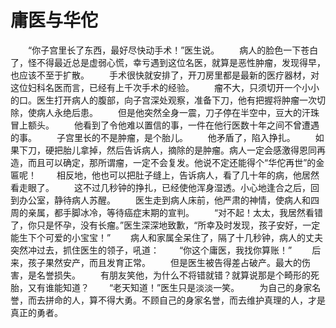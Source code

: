 # 庸医与华佗
　　“你子宫里长了东西，最好尽快动手术！”医生说。 
　　病人的脸色一下苍白了，怪不得最近总是虚弱心慌，幸亏遇到这位名医，就算是恶性肿瘤，发现得早，也应该不至于扩散。 
　　手术很快就安排了，开刀房里都是最新的医疗器材，对这位妇科名医而言，已经有上千次手术的经验。 
　　瘤不大，只须切开一个小小的口。医生打开病人的腹部，向子宫深处观察，准备下刀，他有把握将肿瘤一次切除，使病人永绝后患。 
　　但是他突然全身一震，刀子停在半空中，豆大的汗珠冒上额头。 
　　他看到了令他难以置信的事，一件在他行医数十年之间不曾遭遇的事。 
　　子宫里长的不是肿瘤，是个胎儿。 
　　他矛盾了，陷入挣扎。 
　　如果下刀，硬把胎儿拿掉，然后告诉病人，摘除的是肿瘤。病人一定会感激得恩同再造，而且可以确定，那所谓瘤，一定不会复发。他说不定还能得个“华佗再世”的金匾呢！ 
　　相反地，他也可以把肚子缝上，告诉病人，看了几十年的病，他居然看走眼了。 
　　这不过几秒钟的挣扎，已经使他浑身湿透。小心地逢合之后，回到办公室，静待病人苏醒。 
　　医生走到病人床前，他严肃的神情，使病人和四周的亲属，都手脚冰冷，等待癌症末期的宣判。 
　　“对不起！太太，我居然看错了，你只是怀孕，没有长瘤。”医生深深地致歉，“所幸及时发现，孩子安好，一定能生下个可爱的小宝宝！” 
　　病人和家属全呆住了，隔了十几秒钟，病人的丈夫突然冲过去，抓住医生的领子，吼道： 
　　“你这个庸医，我找你算账！” 
　　后来，孩子果然安产，而且发育正常。 
　　但是医生被告得差占破产。最大的伤害，是名誉损失。 
　　有朋友笑他，为什么不将错就错？就算说那是个畸形的死胎，又有谁能知道？ 
　　“老天知道！”医生只是淡淡一笑。 
　　为自己的身家名誉，而去拼命的人，算不得大勇。不顾自己的身家名誉，而去维护真理的人，才是真正的勇者。
 